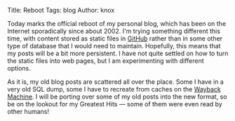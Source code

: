 Title:		Reboot
Tags:		blog
Author:		knox

Today marks the official reboot of my personal blog, which has been on
the Internet sporadically since about 2002. I'm trying something
different this time, with content stored as static files in
[GitHub](https://github.com/knoxcarey/knoxcarey.com/tree/master/blog)
rather than in some other type of database that I would need to
maintain. Hopefully, this means that my posts will be a bit more
persistent. I have not quite settled on how to turn the static files
into web pages, but I am experimenting with different options.

As it is, my old blog posts are scattered all over the place. Some I
have in a very old SQL dump, some I have to recreate from caches on
the [Wayback Machine](https://web.archive.org/web/*/knoxcarey.com). I
will be porting over some of my old posts into the new format, so be
on the lookout for my Greatest Hits &mdash; some of them were even
read by other humans!

